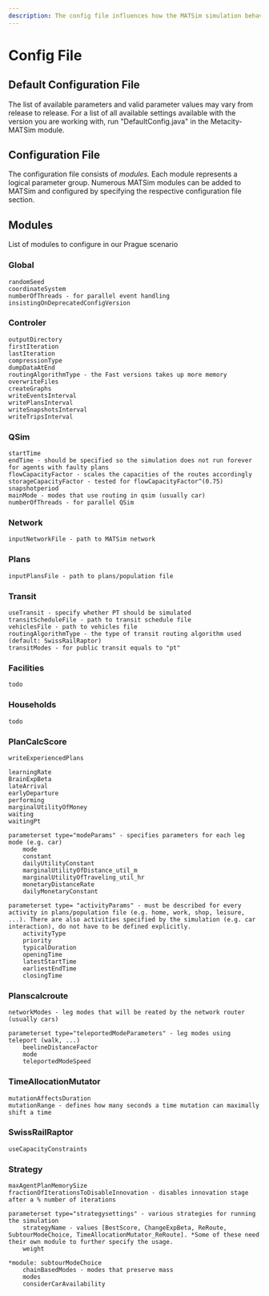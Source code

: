 ```yaml
---
description: The config file influences how the MATSim simulation behaves.
---
```


# Config File

## Default Configuration File

The list of available parameters and valid parameter values may vary from release to release. For a list of all available settings available with the version you are working with, run "DefaultConfig.java" in the Metacity-MATSim module.

## Configuration File

The configuration file consists of _modules._ Each module represents a logical parameter group. Numerous MATSim modules can be added to MATSim and configured by specifying the respective configuration file section.

## Modules

List of modules to configure in our Prague scenario

### Global

```
randomSeed
coordinateSystem
numberOfThreads - for parallel event handling
insistingOnDeprecatedConfigVersion
```

### Controler

```
outputDirectory
firstIteration
lastIteration
compressionType
dumpDataAtEnd
routingAlgorithmType - the Fast versions takes up more memory
overwriteFiles
createGraphs
writeEventsInterval
writePlansInterval
writeSnapshotsInterval
writeTripsInterval
```

### QSim

```
startTime
endTime - should be specified so the simulation does not run forever for agents with faulty plans
flowCapacityFactor - scales the capacities of the routes accordingly
storageCapacityFactor - tested for flowCapacityFactor^(0.75)
snapshotperiod
mainMode - modes that use routing in qsim (usually car)
numberOfThreads - for parallel QSim
```

### Network

```
inputNetworkFile - path to MATSim network
```

### Plans

```
inputPlansFile - path to plans/population file
```

### Transit

```
useTransit - specify whether PT should be simulated
transitScheduleFile - path to transit schedule file
vehiclesFile - path to vehicles file
routingAlgorithmType - the type of transit routing algorithm used (default: SwissRailRaptor)
transitModes - for public transit equals to "pt"
```

### Facilities

```
todo
```

### Households

```
todo
```

### PlanCalcScore

```
writeExperiencedPlans

learningRate
BrainExpBeta
lateArrival
earlyDeparture
performing
marginalUtilityOfMoney
waiting
waitingPt

parameterset type="modeParams" - specifies parameters for each leg mode (e.g. car)
    mode
    constant
    dailyUtilityConstant
    marginalUtilityOfDistance_util_m
    marginalUtilityOfTraveling_util_hr
    monetaryDistanceRate
    dailyMonetaryConstant
    
parameterset type= "activityParams" - must be described for every activity in plans/population file (e.g. home, work, shop, leisure, ...). There are also activities specified by the simulation (e.g. car interaction), do not have to be defined explicitly.
    activityType
    priority
    typicalDuration
    openingTime
    latestStartTime
    earliestEndTime
    closingTime
```

### Planscalcroute

```
networkModes - leg modes that will be reated by the network router (usually cars)

parameterset type="teleportedModeParameters" - leg modes using teleport (walk, ...)
    beelineDistanceFactor
    mode
    teleportedModeSpeed
```

### TimeAllocationMutator

```
mutationAffectsDuration
mutationRange - defines how many seconds a time mutation can maximally shift a time
```

### SwissRailRaptor

```
useCapacityConstraints
```

### Strategy

```
maxAgentPlanMemorySize
fractionOfIterationsToDisableInnovation - disables innovation stage after a % number of iterations

parameterset type="strategysettings" - various strategies for running the simulation
    strategyName - values [BestScore, ChangeExpBeta, ReRoute, SubtourModeChoice, TimeAllocationMutator_ReRoute]. *Some of these need their own module to further specify the usage.
    weight

*module: subtourModeChoice
    chainBasedModes - modes that preserve mass
    modes
    considerCarAvailability
```
